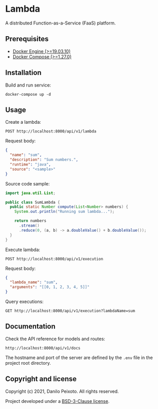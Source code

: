 # Lambda

A distributed Function-as-a-Service (FaaS) platform.

## Prerequisites

* [Docker Engine (>=19.03.10)](https://docs.docker.com/engine)
* [Docker Compose (>=1.27.0)](https://docs.docker.com/compose)

## Installation

Build and run service:

```
docker-compose up -d
```

## Usage

Create a lambda:

```
POST http://localhost:8000/api/v1/lambda
```

Request body:

```json
{
  "name": "sum",
  "description": "Sum numbers.",
  "runtime": "java",
  "source": "<sample>"
}
```

Source code sample:

```java
import java.util.List;

public class SumLambda {
  public static Number compute(List<Number> numbers) {
    System.out.println("Running sum lambda...");

    return numbers
      .stream()
      .reduce(0, (a, b) -> a.doubleValue() + b.doubleValue());
  }
}
```

Execute lambda:

```
POST http://localhost:8000/api/v1/execution
```

Request body:

```json
{
  "lambda_name": "sum",
  "arguments": "[[0, 1, 2, 3, 4, 5]]"
}
```

Query executions:

```
GET http://localhost:8000/api/v1/execution?lambdaName=sum
```

## Documentation

Check the API reference for models and routes:

```
http://localhost:8000/api/v1/docs
```

The hostname and port of the server are defined by the `.env` file in the project root directory.

## Copyright and license

Copyright (c) 2021, Danilo Peixoto. All rights reserved.

Project developed under a [BSD-3-Clause license](LICENSE.md).
